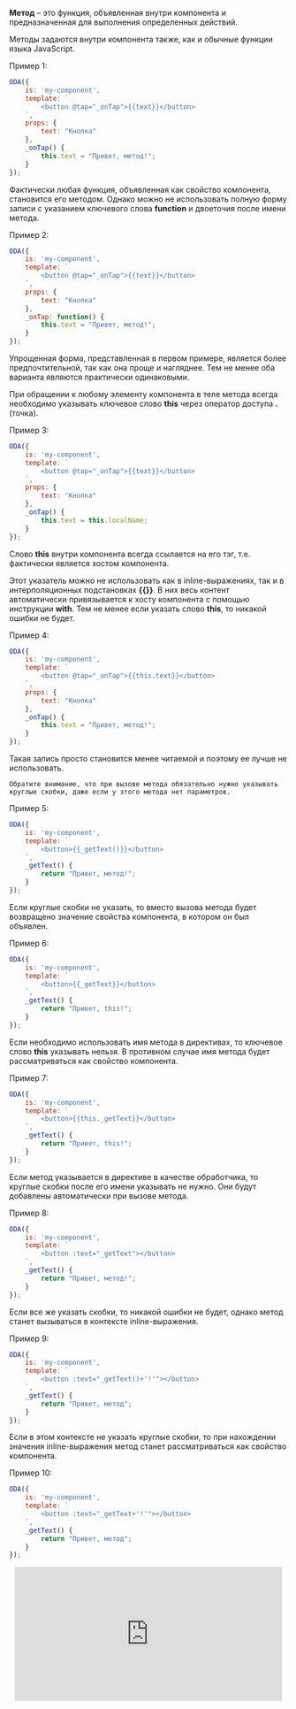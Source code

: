 **Метод** – это функция, объявленная внутри компонента и предназначенная для выполнения определенных действий.

Методы задаются внутри компонента также, как и обычные функции языка JavaScript.

Пример 1:

```javascript _run_line_edit_[my-component.js]
ODA({
    is: 'my-component',
    template: `
        <button @tap="_onTap">{{text}}</button>
    `,
    props: {
        text: "Кнопка"
    },
    _onTap() {
        this.text = "Привет, метод!";
    }
});
```

Фактически любая функция, объявленная как свойство компонента, становится его методом. Однако можно не использовать полную форму записи с указанием ключевого слова **function** и двоеточия после имени метода.

Пример 2:

```javascript _run_line_edit_[my-component.js]
ODA({
    is: 'my-component',
    template: `
        <button @tap="_onTap">{{text}}</button>
    `,
    props: {
        text: "Кнопка"
    },
    _onTap: function() {
        this.text = "Привет, метод!";
    }
});
```

Упрощенная форма, представленная в первом примере, является более предпочтительной, так как она проще и нагляднее. Тем не менее оба варианта являются практически одинаковыми.

При обращении к любому элементу компонента в теле метода всегда необходимо указывать ключевое слово **this** через оператор доступа **.** (точка).

Пример 3:

```javascript _run_line_edit_[my-component.js]
ODA({
    is: 'my-component',
    template: `
        <button @tap="_onTap">{{text}}</button>
    `,
    props: {
        text: "Кнопка"
    },
    _onTap() {
        this.text = this.localName;
    }
});
```

Слово **this** внутри компонента всегда ссылается на его тэг, т.е. фактически является хостом компонента.

Этот указатель можно не использовать как в inline-выражениях, так и в интерполяционных подстановках **{{}}**. В них весь контент автоматически привязывается к хосту компонента с помощью инструкции **with**. Тем не менее если указать слово **this**, то никакой ошибки не будет.

Пример 4:

```javascript _run_line_edit_[my-component.js]
ODA({
    is: 'my-component',
    template: `
        <button @tap="_onTap">{{this.text}}</button>
    `,
    props: {
        text: "Кнопка"
    },
    _onTap() {
        this.text = "Привет, метод!";
    }
});
```

Такая запись просто становится менее читаемой и поэтому ее лучше не использовать.

``` info_md
Обратите внимание, что при вызове метода обязательно нужно указывать круглые скобки, даже если у этого метода нет параметров.
```

Пример 5:

```javascript _run_line_edit_[my-component.js]
ODA({
    is: 'my-component',
    template: `
        <button>{{_getText()}}</button>
    `,
    _getText() {
        return "Привет, метод!";
    }
});
```

Если круглые скобки не указать, то вместо вызова метода будет возвращено значение свойства компонента, в котором он был объявлен.

Пример 6:

```javascript _run_line_edit_[my-component.js]
ODA({
    is: 'my-component',
    template: `
        <button>{{_getText}}</button>
    `,
    _getText() {
        return "Привет, this!";
    }
});
```

Если необходимо использовать имя метода в директивах, то ключевое слово **this** указывать нельзя. В противном случае имя метода будет рассматриваться как свойство компонента.

Пример 7:

```javascript error_run_line_edit_[my-component.js]
ODA({
    is: 'my-component',
    template: `
        <button>{{this._getText}}</button>
    `,
    _getText() {
        return "Привет, this!";
    }
});
```

Если метод указывается в директиве в качестве обработчика, то круглые скобки после его имени указывать не нужно. Они будут добавлены автоматически при вызове метода.

Пример 8:

```javascript _run_line_edit_[my-component.js]
ODA({
    is: 'my-component',
    template: `
        <button :text="_getText"></button>
    `,
    _getText() {
        return "Привет, метод!";
    }
});
```

Если все же указать скобки, то никакой ошибки не будет, однако метод станет вызываться в контексте inline-выражения.

Пример 9:

```javascript _run_line_edit_[my-component.js]
ODA({
    is: 'my-component',
    template: `
        <button :text="_getText()+'!'"></button>
    `,
    _getText() {
        return "Привет, метод";
    }
});
```

Если в этом контексте не указать круглые скобки, то при нахождении значения inline-выражения метод станет рассматриваться как свойство компонента.

Пример 10:

```javascript error_run_line_edit_[my-component.js]
ODA({
    is: 'my-component',
    template: `
        <button :text="_getText+'!'"></button>
    `,
    _getText() {
        return "Привет, метод";
    }
});
```

<div style="position:relative;padding-bottom:48%; margin:10px">
    <iframe src="https://www.youtube.com/embed/yHK2Vm5ghaA?start=0" frameborder="0" allow="accelerometer; autoplay; encrypted-media; gyroscope; picture-in-picture" allowfullscreen 
    	style="position:absolute;width:100%;height:100%;"></iframe>
</div>
